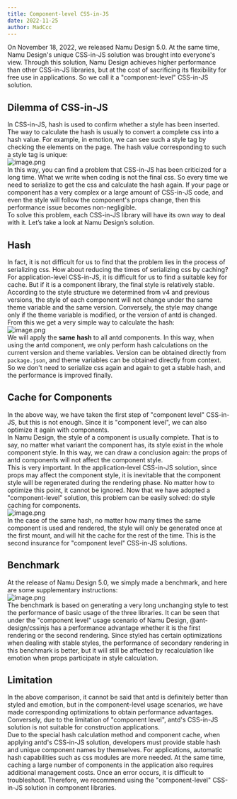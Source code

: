 ```yaml
---
title: Component-level CSS-in-JS
date: 2022-11-25
author: MadCcc
---
```


On November 18, 2022, we released Namu Design 5.0. At the same time, Namu Design's unique CSS-in-JS solution was brought into everyone's view. Through this solution, Namu Design achieves higher performance than other CSS-in-JS libraries, but at the cost of sacrificing its flexibility for free use in applications. So we call it a "component-level" CSS-in-JS solution. <a name="W668Z"></a>

## Dilemma of CSS-in-JS

In CSS-in-JS, hash is used to confirm whether a style has been inserted. The way to calculate the hash is usually to convert a complete css into a hash value. For example, in emotion, we can see such a style tag by checking the elements on the page. The hash value corresponding to such a style tag is unique:<br />![image.png](https://mdn.alipayobjects.com/huamei_7uahnr/afts/img/A*X5tDQ5VIpcoAAAAAAAAAAAAADrJ8AQ/original)<br />In this way, you can find a problem that CSS-in-JS has been criticized for a long time. What we write when coding is not the final css. So every time we need to serialize to get the css and calculate the hash again. If your page or component has a very complex or a large amount of CSS-in-JS code, and even the style will follow the component's props change, then this performance issue becomes non-negligible.<br />To solve this problem, each CSS-in-JS library will have its own way to deal with it. Let’s take a look at Namu Design’s solution. <a name="Wd3XQ"></a>

## Hash

In fact, it is not difficult for us to find that the problem lies in the process of serializing css. How about reducing the times of serializing css by caching? For application-level CSS-in-JS, it is difficult for us to find a suitable key for cache. But if it is a component library, the final style is relatively stable. <br />According to the style structure we determined from v4 and previous versions, the style of each component will not change under the same theme variable and the same version. Conversely, the style may change only if the theme variable is modified, or the version of antd is changed. <br />From this we get a very simple way to calculate the hash:<br />![image.png](https://mdn.alipayobjects.com/huamei_7uahnr/afts/img/A*XuVYRJ_27Q0AAAAAAAAAAAAADrJ8AQ/original)<br />We will apply the **same** **hash** to all antd components. In this way, when using the antd component, we only perform hash calculations on the current version and theme variables. Version can be obtained directly from `package.json`, and theme variables can be obtained directly from context. So we don't need to serialize css again and again to get a stable hash, and the performance is improved finally. <a name="GxLK1"></a>

## Cache for Components

In the above way, we have taken the first step of "component level" CSS-in-JS, but this is not enough. Since it is "component level", we can also optimize it again with components.<br />In Namu Design, the style of a component is usually complete. That is to say, no matter what variant the component has, its style exist in the whole component style. In this way, we can draw a conclusion again: the props of antd components will not affect the component style. <br />This is very important. In the application-level CSS-in-JS solution, since props may affect the component style, it is inevitable that the component style will be regenerated during the rendering phase. No matter how to optimize this point, it cannot be ignored. Now that we have adopted a "component-level" solution, this problem can be easily solved: do style caching for components.<br />![image.png](https://mdn.alipayobjects.com/huamei_7uahnr/afts/img/A*yZMNSYVtxnAAAAAAAAAAAAAADrJ8AQ/original)<br />In the case of the same hash, no matter how many times the same component is used and rendered, the style will only be generated once at the first mount, and will hit the cache for the rest of the time. This is the second insurance for "component level" CSS-in-JS solutions. <a name="DUbKx"></a>

## Benchmark

At the release of Namu Design 5.0, we simply made a benchmark, and here are some supplementary instructions:<br />![image.png](https://mdn.alipayobjects.com/huamei_7uahnr/afts/img/A*upmYSqZ5FwsAAAAAAAAAAAAADrJ8AQ/original)<br />The benchmark is based on generating a very long unchanging style to test the performance of basic usage of the three libraries. It can be seen that under the "component level" usage scenario of Namu Design, @ant-design/cssinjs has a performance advantage whether it is the first rendering or the second rendering. Since styled has certain optimizations when dealing with stable styles, the performance of secondary rendering in this benchmark is better, but it will still be affected by recalculation like emotion when props participate in style calculation. <a name="JOmkZ"></a>

## Limitation

In the above comparison, it cannot be said that antd is definitely better than styled and emotion, but in the component-level usage scenarios, we have made corresponding optimizations to obtain performance advantages. Conversely, due to the limitation of "component level", antd's CSS-in-JS solution is not suitable for construction applications.<br />Due to the special hash calculation method and component cache, when applying antd's CSS-in-JS solution, developers must provide stable hash and unique component names by themselves. For applications, automatic hash capabilities such as css modules are more needed. At the same time, caching a large number of components in the application also requires additional management costs. Once an error occurs, it is difficult to troubleshoot. Therefore, we recommend using the "component-level" CSS-in-JS solution in component libraries.
